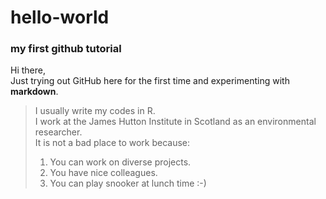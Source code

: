 # hello-world
### my first github tutorial

Hi there,  
Just trying out GitHub here for the first time and experimenting with **markdown**.  

> I usually write my codes in R.  
> I work at the James Hutton Institute in Scotland as an environmental researcher.  
> It is not a bad place to work because:  
> 
> 1. You can work on diverse projects.
> 2. You have nice colleagues.
> 3. You can play snooker at lunch time :-)


